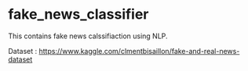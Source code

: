 # fake_news_classifier

This contains fake news calssifiaction using NLP.

Dataset : https://www.kaggle.com/clmentbisaillon/fake-and-real-news-dataset

